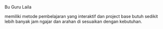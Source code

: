 Bu Guru Laila

memiliki metode pembelajaran yang interaktif dan project base
butuh sedikit lebih banyak jam ngajar dan arahan di sesuaikan dengan kebutuhan.